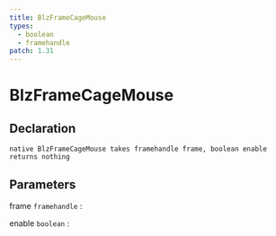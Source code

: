 ```yaml
---
title: BlzFrameCageMouse
types:
  - boolean
  - framehandle
patch: 1.31
---
```


# BlzFrameCageMouse

## Declaration

```jass
native BlzFrameCageMouse takes framehandle frame, boolean enable returns nothing
```

## Parameters
frame `framehandle`
: 

enable `boolean`
: 
